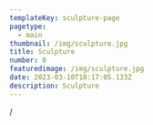 ```yaml
---
templateKey: sculpture-page
pagetype:
  - main
thumbnail: /img/sculpture.jpg
title: Sculpture
number: 0
featuredimage: /img/sculpture.jpg
date: 2023-03-10T10:17:05.133Z
description: Sculpture
---
```

/